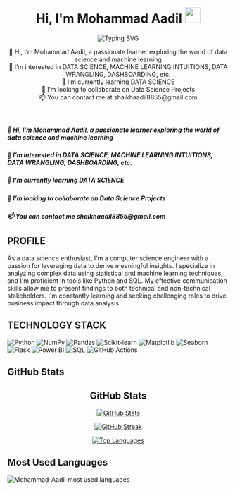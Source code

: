 <!-- Center the header and the typing SVG -->
<h1 align="center">Hi, I'm Mohammad Aadil <img src="https://media.giphy.com/media/hvRJCLFzcasrR4ia7z/giphy.gif" width="35"></h1>
<p align="center">
  <!-- Add the typing animation SVG here -->
  <img src="https://readme-typing-svg.herokuapp.com?lines=Data+Science+Enthusiast;Focused+Learner;Python|OOP;Machine+Learning|Deep+Learning|MLops;Always%20learning%20new%20things&center=true&width=500&height=50" alt="Typing SVG">
</p>

<!-- Center the following content -->
<p align="center">
  👋 Hi, I’m Mohammad Aadil, a passionate learner exploring the world of data science and machine learning<br>
  👀 I’m interested in DATA SCIENCE, MACHINE LEARNING INTUITIONS, DATA WRANGLING, DASHBOARDING, etc.<br>
  🌱 I’m currently learning DATA SCIENCE<br>
  💞️ I’m looking to collaborate on Data Science Projects<br>
  📫 You can contact me at shaikhaadil8855@gmail.com
</p>

<br>

<h5>👋 Hi, I’m Mohammad Aadil, a passionate learner exploring the world of data science and machine learning</h5>
<h5>👀 I’m interested in DATA SCIENCE, MACHINE LEARNING INTUITIONS, DATA WRANGLING, DASHBOARDING, etc.</h5>
<h5>🌱 I’m currently learning DATA SCIENCE</h5>
<h5>💞️ I’m looking to collaborate on Data Science Projects</h5>
<h5>📫 You can contact me shaikhaadil8855@gmail.com</h5>

<h2>PROFILE</h2>

As a data science enthusiast, I'm a computer science engineer with a passion for leveraging data to derive meaningful insights. I specialize in analyzing complex data using statistical and machine learning techniques, and I'm proficient in tools like Python and SQL. My effective communication skills allow me to present findings to both technical and non-technical stakeholders. I'm constantly learning and seeking challenging roles to drive business impact through data analysis.

## TECHNOLOGY STACK
![Python](https://img.shields.io/badge/-Python-3776AB?style=flat-square&logo=python&logoColor=white)
![NumPy](https://img.shields.io/badge/-NumPy-013243?style=flat-square&logo=numpy&logoColor=white)
![Pandas](https://img.shields.io/badge/-Pandas-150458?style=flat-square&logo=pandas&logoColor=white)
![Scikit-learn](https://img.shields.io/badge/-Scikit--learn-F7931E?style=flat-square&logo=scikit-learn&logoColor=white)
![Matplotlib](https://img.shields.io/badge/-Matplotlib-11557c?style=flat-square&logo=python&logoColor=white)
![Seaborn](https://img.shields.io/badge/-Seaborn-3776AB?style=flat-square&logo=python&logoColor=white)
![Flask](https://img.shields.io/badge/-Flask-000000?style=flat-square&logo=flask&logoColor=white)
![Power BI](https://img.shields.io/badge/-Power%20BI-F2C811?style=flat-square&logo=power-bi&logoColor=black)
![SQL](https://img.shields.io/badge/-SQL-4479A1?style=flat-square&logo=Microsoft-SQL-Server&logoColor=white)
![GitHub Actions](https://img.shields.io/badge/-GitHub%20Actions-2088FF?style=flat-square&logo=github-actions&logoColor=white)

## GitHub Stats
<h2 align="center">GitHub Stats</h2>

<p align="center">
  <a href="https://github.com/Mohammad-Aadil">
    <img src="https://github-readme-stats.vercel.app/api?username=Mohammad-Aadil&show_icons=true&theme=radical" alt="GitHub Stats" />
  </a>
</p>

<p align="center">
  <a href="https://github.com/Mohammad-Aadil">
    <img src="https://github-readme-streak-stats.herokuapp.com/?user=Mohammad-Aadil&theme=radical" alt="GitHub Streak" />
  </a>
</p>

<p align="center">
  <a href="https://github.com/Mohammad-Aadil">
    <img src="https://github-readme-stats.vercel.app/api/top-langs/?username=Mohammad-Aadil&layout=compact&theme=radical" alt="Top Languages" />
  </a>
</p>

## Most Used Languages
![Mohammad-Aadil most used languages](https://github-readme-stats.vercel.app/api/top-langs/?username=Mohammad-Aadil&layout=compact)


